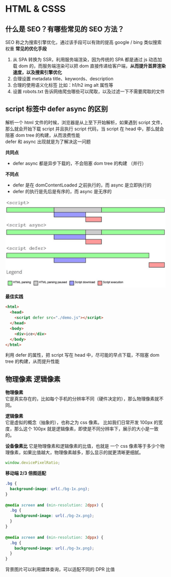 # HTML & CSSS

## 什么是 SEO？有哪些常见的 SEO 方法？

SEO 称之为搜索引擎优化，通过该手段可以有效的提高 google / bing 类似搜索权重
**常见的优化手段**

1. 从 SPA 转换为 SSR，利用服务端渲染，因为传统的 SPA 都是通过 js 动态加载 dom 的，而服务端渲染可以把 dom 直接传递给客户端，**从而提升首屏渲染速度，以及搜索引擎优化**
2. 合理设置 metadata title、keywords、description
3. 合理的使用语义化标签 比如：h1/h2 img alt 属性等
4. 设置 robots.txt 告诉网络爬虫哪些可以爬取，以及过滤一下不需要爬取的文件

## script 标签中 defer async 的区别

解析一个 html 文件的时候，浏览器是从上至下开始解析，如果遇到 script 文件，那么就会开始下载 script 并且执行 script 代码，当 script 在 head 中，那么就会阻塞 dom tree 的构建，从而浪费性能  
defer 和 async 出现就是为了解决这一问题

**共同点**

- defer async 都是异步下载的，不会阻塞 dom tree 的构建 （并行）

**不同点**

- defer 是在 domContentLoaded 之前执行的，而 async 是立即执行的
- defer 的执行是先后是有序的，而 async 是无序的

![defer-async](../image/async-defer.png)

**最佳实践**

```html
<html>
  <head>
    <script defer src="./demo.js"></script>
  </head>
  <body>
    <div>ice</div>
  </body>
</html>
```

利用 defer 的属性，把 script 写在 head 中，尽可能的早点下载，不阻塞 dom tree 的构建，从而提升性能

## 物理像素 逻辑像素

**物理像素**  
它是真实存在的，比如每个手机的分辨率不同（硬件决定的），那么物理像素就不同。

**逻辑像素**  
它是虚拟的概念（抽象的），也称之为 css 像素。 比如我们日常开发 100px 的宽度，那么这个 100px 就是逻辑像素，即使是不同分辨率下，展示的大小是一致的。

**设备像素比**
它是物理像素和逻辑像素的比值，也就是 一个 css 像素等于多少个物理像素，如果比值越大，物理像素越多，那么显示的就更清晰更细腻。

```js
window.devicePixelRatio;
```

**移动端 2/3 倍图适配**

```css
.bg {
  background-image: url(./bg-1x.png);
}

@media screen and (min-resolution: 2dppx) {
  .bg {
    background-image: url(./bg-2x.png);
  }
}

@media screen and (min-resolution: 3dppx) {
  .bg {
    background-image: url(./bg-3x.png);
  }
}
```

背景图片可以利用媒体查询，可以适配不同的 DPR 比值
